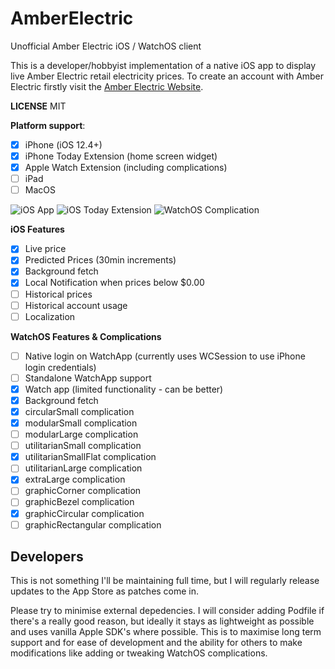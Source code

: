 # AmberElectric
Unofficial Amber Electric iOS / WatchOS client

This is a developer/hobbyist implementation of a native iOS app to display live Amber Electric retail electricity prices. To create an account with Amber Electric firstly visit the [Amber Electric Website](https://www.amberelectric.com.au).

**LICENSE**
MIT

**Platform support**:

- [x] iPhone (iOS 12.4+)
- [x] iPhone Today Extension (home screen widget)
- [x] Apple Watch Extension (including complications)
- [ ] iPad
- [ ] MacOS

![iOS App](https://image-asset.sfo2.cdn.digitaloceanspaces.com/AmberElectric/Amber-iOS.jpg)
![iOS Today Extension](https://image-asset.sfo2.cdn.digitaloceanspaces.com/AmberElectric/Amber-TodayExtension.jpg)
![WatchOS Complication](https://image-asset.sfo2.cdn.digitaloceanspaces.com/AmberElectric/Amber-WatchComplication.png)


**iOS Features**
- [x] Live price
- [x] Predicted Prices (30min increments)
- [x] Background fetch
- [x] Local Notification when prices below $0.00
- [ ] Historical prices
- [ ] Historical account usage
- [ ] Localization

**WatchOS Features & Complications**
- [ ] Native login on WatchApp (currently uses WCSession to use iPhone login credentials)
- [ ] Standalone WatchApp support
- [x] Watch app (limited functionality - can be better)
- [x] Background fetch
- [x] circularSmall complication
- [x] modularSmall complication
- [ ] modularLarge complication
- [ ] utilitarianSmall complication
- [x] utilitarianSmallFlat complication
- [ ] utilitarianLarge complication
- [x] extraLarge complication
- [ ] graphicCorner complication
- [ ] graphicBezel complication
- [x] graphicCircular complication
- [ ] graphicRectangular complication

## Developers

This is not something I'll be maintaining full time, but I will regularly release updates to the App Store as patches come in.

Please try to minimise external depedencies. I will consider adding Podfile if there's a really good reason, but ideally it stays as lightweight as possible and uses vanilla Apple SDK's where possible. This is to maximise long term support and for ease of development and the ability for others to make modifications like adding or tweaking WatchOS complications.

